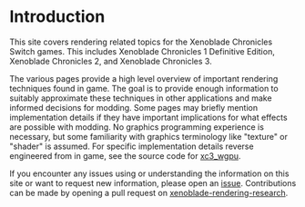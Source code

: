 # Introduction
This site covers rendering related topics for the Xenoblade Chronicles Switch games.
This includes Xenoblade Chronicles 1 Definitive Edition, Xenoblade Chronicles 2, and Xenoblade Chronicles 3. 

The various pages provide a high level overview of important rendering techniques found in game. The goal is to provide enough information to suitably approximate these techniques in other applications and make informed decisions for modding. Some pages may briefly mention implementation details if they have important implications for what effects are possible with modding. No graphics programming experience is necessary, but some familiarity with graphics terminology like "texture" or "shader" is assumed. For specific implementation details reverse engineered from in game, see the source code for [xc3_wgpu](https://github.com/ScanMountGoat/xc3_lib/tree/main/xc3_wgpu).

If you encounter any issues using or understanding the information on this site or want to request new information, please open an [issue](https://github.com/ScanMountGoat/xenoblade-rendering-research/issues). Contributions can be made by opening a pull request on [xenoblade-rendering-research](https://github.com/ScanMountGoat/xenoblade-rendering-research).